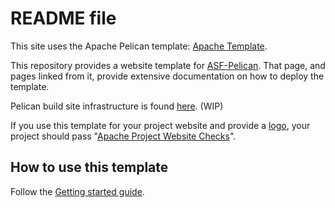# README file

This site uses the Apache Pelican template: [Apache Template](https://template.staged.apache.org/).

This repository provides a website template for [ASF-Pelican](https://infra.apache.org/asf-pelican.html). That page, and pages linked from it, provide extensive documentation on how to deploy the template.

Pelican build site infrastructure is found [here](https://github.com/apache/infrastructure-pelican). (WIP)

If you use this template for your project website and provide a [logo](https://www.apache.org/logos/),
your project should pass "[Apache Project Website Checks](https://whimsy.apache.org/site/)". 

## How to use this template

Follow the [Getting started guide](https://infra.apache.org/asf-pelican-gettingstarted.html).
